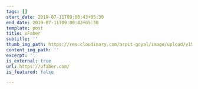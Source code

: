 ```yaml
---
tags: []
start_date: 2019-07-11T09:00:43+05:30
end_date: 2019-07-11T09:00:43+05:30
template: post
title: uFaber
subtitle: ''
thumb_img_path: https://res.cloudinary.com/arpit-goyal/image/upload/v1562815470/ufaber.png
content_img_path: ''
excerpt: ''
is_external: true
url: https://ufaber.com/
is_featured: false

---
```

